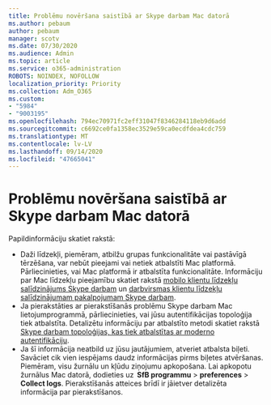 ```yaml
---
title: Problēmu novēršana saistībā ar Skype darbam Mac datorā
ms.author: pebaum
author: pebaum
manager: scotv
ms.date: 07/30/2020
ms.audience: Admin
ms.topic: article
ms.service: o365-administration
ROBOTS: NOINDEX, NOFOLLOW
localization_priority: Priority
ms.collection: Adm_O365
ms.custom:
- "5984"
- "9003195"
ms.openlocfilehash: 794ec70971fc2eff31047f8346284118eb9d6add
ms.sourcegitcommit: c6692ce0fa1358ec3529e59ca0ecdfdea4cdc759
ms.translationtype: MT
ms.contentlocale: lv-LV
ms.lasthandoff: 09/14/2020
ms.locfileid: "47665041"
---
```

# <a name="troubleshoot-issues-with-skype-for-business-on-mac"></a>Problēmu novēršana saistībā ar Skype darbam Mac datorā

Papildinformāciju skatiet rakstā: 

- Daži līdzekļi, piemēram, atbilžu grupas funkcionalitāte vai pastāvīgā tērzēšana, var nebūt pieejami vai netiek atbalstīti Mac platformā. Pārliecinieties, vai Mac platformā ir atbalstīta funkcionalitāte. Informāciju par Mac līdzekļu pieejamību skatiet rakstā [mobilo klientu līdzekļu salīdzinājums Skype darbam](https://technet.microsoft.com/library/Dn951412.aspx) un [darbvirsmas klientu līdzekļu salīdzinājumam pakalpojumam Skype darbam](https://docs.microsoft.com/skypeforbusiness/plan-your-deployment/clients-and-devices/desktop-feature-comparison).
- Ja pierakstāties ar pierakstīšanās problēmu Skype darbam Mac lietojumprogrammā, pārliecinieties, vai jūsu autentifikācijas topoloģija tiek atbalstīta. Detalizētu informāciju par atbalstīto metodi skatiet rakstā [Skype darbam topoloģijas, kas tiek atbalstītas ar moderno autentifikāciju](https://docs.microsoft.com/skypeforbusiness/plan-your-deployment/modern-authentication/topologies-supported).  
- Ja šī informācija neatbild uz jūsu jautājumiem, atveriet atbalsta biļeti. Savāciet cik vien iespējams daudz informācijas pirms biļetes atvēršanas. Piemēram, visu žurnālu un kļūdu ziņojumu apkopošana. Lai apkopotu žurnālus Mac datorā, dodieties uz  **SfB programmu**  >  **preferences**  >  **Collect logs**.  Pierakstīšanās atteices brīdī ir jāietver detalizēta informācija par pierakstīšanos.